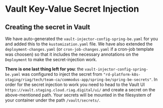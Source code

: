 # Vault Key-Value Secret Injection

## Creating the secret in Vault

We have auto-generated the `vault-injector-config-spring-be.yaml` for you and added this to the `kustomization.yaml` file.
We have also extended the `deployment-changes.yaml` (or `cron-job-changes.yaml` if a cron-job template was choosen) so that it includes the necessary annotations on the `Deployment` to make the secret-injection work.

**There is one last thing left for you**: the `vault-injector-config-spring-be.yaml` was configured to inject the secret from
`"rd-platform-k8s-staging/riag/tech/team-ca/commodus-app/spring-be/spring-be-secrets"`. In order for the secret injection to work you need to head to the Vault UI `https://vault.staging.cloud.riag.digital/ui/` and create a secret on the above-mentioned path. Your secrets will be mounted in the filesystem of your container under the path `/vault/secrets/`.
